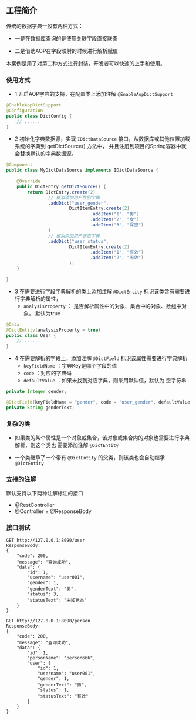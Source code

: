 ## 工程简介
传统的数据字典一般有两种方式：

- 一是在数据库查询的是使用关联字段直接联查

- 二是借助AOP在字段映射的时候进行解析赋值

本案例是用了对第二种方式进行封装，开发者可以快速的上手和使用。


### 使用方式
- 1 开启AOP字典的支持，在配置类上添加注解 `@EnableAopDictSupport`
~~~java
@EnableAopDictSupport
@Configuration
public class DictConfig {
    // ......
}
~~~

- 2 初始化字典数据源，实现 `IDictDataSource` 接口，从数据库或其他位置加载系统的字典到 getDictSource() 方法中，
并且注册到项目的Spring容器中就会替换默认的字典数据源。
~~~java
@Component
public class MyDictDataSource implements IDictDataSource {
    
    @Override
    public DictEntry getDictSource() {
        return DictEntry.create(2)
                // 模拟添加用户性别字典
                .addDict("user_gender",
                        DictItemEntry.create(2)
                                .addItem("1", "男")
                                .addItem("2", "女")
                                .addItem("3", "保密")
                )
                // 模拟添加用户状态字典
                .addDict("user_status",
                        DictItemEntry.create(2)
                                .addItem("1", "有效")
                                .addItem("2", "无效")
                        );
    }

}
~~~


- 3 在需要进行字段字典解析的类上添加注解 `@DictEntity` 标识该类含有需要进行字典解析的属性，
  - `analysisProperty` ： 是否解析属性中的对象、集合中的对象、数组中对象， 默认为true
~~~java
@Data
@DictEntity(analysisProperty = true)
public class User {
    // ......
}
~~~

- 4 在需要解析的字段上，添加注解 `@DictField` 标识该属性需要进行字典解析
  - `keyFieldName` ：字典Key是哪个字段的值
  - `code` ：对应的字典码
  - `defaultValue` ：如果未找到对应字典，则采用默认值，默认为 空字符串
  
~~~java
private Integer gender;

@DictField(keyFieldName = "gender", code = "user_gender", defaultValue = "保密")
private String genderText;
~~~

### 复杂的类
- 如果类的某个属性是一个对象或集合，该对象或集合内的对象也需要进行字典解析，则这个类也
需要添加注解 `@DictEntity`

- 一个类继承了一个带有 `@DictEntity` 的父类，则该类也会自动继承 `@DictEntity`


### 支持的注解
默认支持以下两种注解标注的接口
- @RestController
- @Controller + @ResponseBody


### 接口测试
~~~text
GET http://127.0.0.1:8090/user
ResponseBody:
{
    "code": 200,
    "message": "查询成功",
    "data": {
        "id": 1,
        "username": "user001",
        "gender": 1,
        "genderText": "男",
        "status": 3,
        "statusText": "未知状态"
    }
}    

GET http://127.0.0.1:8090/person
ResponseBody:
{
    "code": 200,
    "message": "查询成功",
    "data": {
        "id": 1,
        "personName": "person666",
        "user": {
            "id": 1,
            "username": "user001",
            "gender": 1,
            "genderText": "男",
            "status": 1,
            "statusText": "有效"
        }
    }
}
~~~



